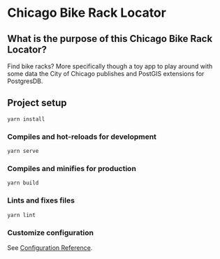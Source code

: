 # Chicago Bike Rack Locator

## What is the purpose of this Chicago Bike Rack Locator?

Find bike racks? More specifically though a toy app to play around with some data the City of Chicago publishes and PostGIS extensions for PostgresDB.

## Project setup
```
yarn install
```

### Compiles and hot-reloads for development
```
yarn serve
```

### Compiles and minifies for production
```
yarn build
```

### Lints and fixes files
```
yarn lint
```

### Customize configuration
See [Configuration Reference](https://cli.vuejs.org/config/).
